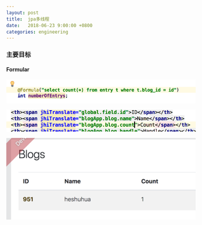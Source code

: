 ```yaml
---
layout: post
title:  jpa多线程
date:   2018-06-23 9:00:00 +0800
categories: engineering
---
```


### 主要目标


#### Formular
![JPA](/assets/images/backend.png "后端")

![FrontEnd](/assets/images/frontend.png "前端")

![result](/assets/images/result.png "结果")
